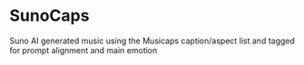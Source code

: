 # SunoCaps
Suno AI generated music using the Musicaps caption/aspect list and tagged for prompt alignment and main emotion
